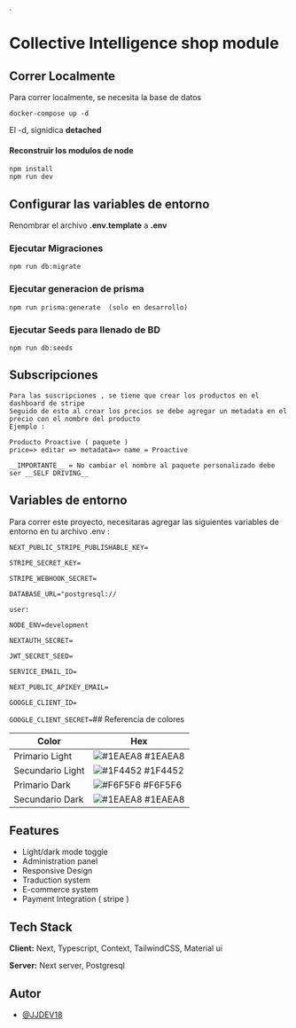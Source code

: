 .
# Collective Intelligence shop module




## Correr Localmente



Para correr localmente, se necesita la base de datos
```
docker-compose up -d
```
El -d, signidica __detached__

#### Reconstruir los modulos de node 
```
npm install 
npm run dev
```

## Configurar las variables de entorno 
Renombrar el archivo __.env.template__ a __.env__ 



### Ejecutar Migraciones 
```
npm run db:migrate
```
### Ejecutar generacion de prisma 
```
npm run prisma:generate  (solo en desarrollo)
```

### Ejecutar Seeds para llenado de BD 
```
npm run db:seeds
```

## Subscripciones 
```
Para las suscripciones , se tiene que crear los productos en el dashboard de stripe
Seguido de esto al crear los precios se debe agregar un metadata en el precio con el nombre del producto 
Ejemplo : 

Producto Proactive ( paquete )
price=> editar => metadata=> name = Proactive

__IMPORTANTE__ = No cambiar el nombre al paquete personalizado debe ser __SELF DRIVING__
```

## Variables de entorno

Para correr este proyecto, necesitaras agregar las siguientes variables de entorno en tu archivo .env : 


`NEXT_PUBLIC_STRIPE_PUBLISHABLE_KEY=`

`STRIPE_SECRET_KEY=`

`STRIPE_WEBHOOK_SECRET=`

`DATABASE_URL="postgresql://`

`user:`

`NODE_ENV=development`

`NEXTAUTH_SECRET=`

`JWT_SECRET_SEED=`

`SERVICE_EMAIL_ID=`

`NEXT_PUBLIC_APIKEY_EMAIL=`

`GOOGLE_CLIENT_ID=`

`GOOGLE_CLIENT_SECRET=`## Referencia de colores

| Color             | Hex                                                                |
| ----------------- | ------------------------------------------------------------------ |
| Primario Light | ![#1EAEA8](https://via.placeholder.com/10/1EAEA8?text=+) #1EAEA8 |
| Secundario Light | ![#1F4452](https://via.placeholder.com/10/1F4452?text=+) #1F4452 |
| Primario Dark | ![#F6F5F6](https://via.placeholder.com/10/F6F5F6?text=+) #F6F5F6 |
| Secundario Dark | ![#1EAEA8](https://via.placeholder.com/10/1EAEA8?text=+) #1EAEA8 |


## Features

- Light/dark mode toggle
- Administration panel
- Responsive Design
- Traduction system
- E-commerce system
- Payment Integration ( stripe )


## Tech Stack

**Client:** Next, Typescript, Context, TailwindCSS, Material ui

**Server:** Next server, Postgresql


## Autor

- [@JJDEV18](https://github.com/JJ-Dev18)

